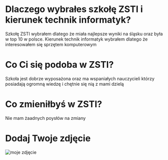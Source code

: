 # Dlaczego wybrałes szkołę ZSTI i kierunek technik informatyk?
Szkołę ZSTI wybrałem dlatego że miała najlepsze wyniki na śląsku oraz była w top 10 w polsce.
Kierunek technik informatyk wybrałem dlatego że interesowałem się sprzętem komputerowym
# Co Ci się podoba w ZSTI?
Szkoła jest dobrze wyposażona oraz ma wspaniałych nauczycieli którzy posiadają ogromną wiedzę i chętnie się nią z mami dzielą
# Co zmieniłbyś w ZSTI?
Nie mam żaadnych poysłów na zmiany
# Dodaj Twoje zdjęcie
![moje zdjęcie](/logo/logoZSTI_l.jpg)
